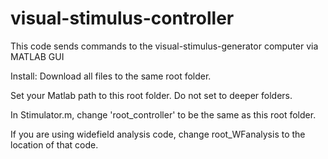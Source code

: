 # visual-stimulus-controller
This code sends commands to the visual-stimulus-generator computer via MATLAB GUI

Install:
Download all files to the same root folder.

Set your Matlab path to this root folder. Do not set to deeper folders.

In Stimulator.m, change 'root_controller' to be the same as this root folder.

If you are using widefield analysis code, change root_WFanalysis to the location of that code. 
